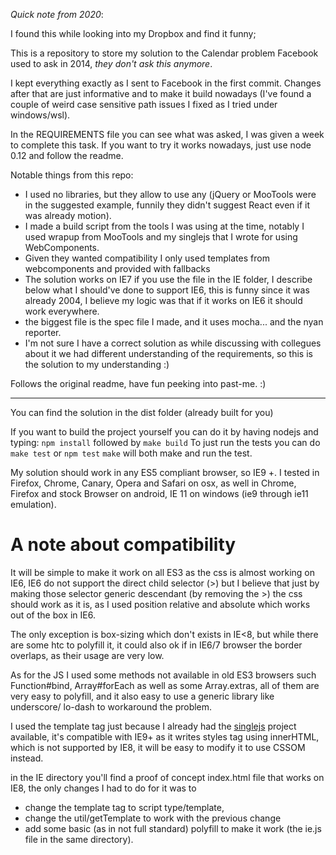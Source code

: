 _Quick note from 2020_:

I found this while looking into my Dropbox and find it funny;


This is a repository to store my solution to the Calendar problem Facebook used to ask in 2014, *they don't ask this anymore*.


I kept everything exactly as I sent to Facebook in the first commit.
Changes after that are just informative and to make it build nowadays (I've found a couple of weird case sensitive path issues I fixed as I tried under windows/wsl).


In the REQUIREMENTS file you can see what was asked, I was given a week to complete this task.
If you want to try it works nowadays, just use node 0.12 and follow the readme.


Notable things from this repo:
- I used no libraries, but they allow to use any (jQuery or MooTools were in the suggested example, funnily they didn't suggest React even if it was already motion).
- I made a build script from the tools I was using at the time, notably I used wrapup from MooTools and my singlejs that I wrote for using WebComponents.
- Given they wanted compatibility I only used templates from webcomponents and provided with fallbacks
- The solution works on IE7 if you use the file in the IE folder, I describe below what I should've done to support IE6, this is funny since it was already 2004, I believe my logic was that if it works on IE6 it should work everywhere.
- the biggest file is the spec file I made, and it uses mocha... and the nyan reporter.
- I'm not sure I have a correct solution as while discussing with collegues about it we had different understanding of the requirements, so this is the solution to my understanding :)


Follows the original readme, have fun peeking into past-me. :)


---


You can find the solution in the dist folder (already built for you)

If you want to build the project yourself you can do it by having nodejs and typing:
`npm install` followed by `make build`
To just run the tests you can do `make test` or `npm test`
`make` will both make and run the test.

My solution should work in any ES5 compliant browser, so IE9 +.
I tested in Firefox, Chrome, Canary, Opera and Safari on osx, as well in Chrome, Firefox and stock Browser on android, IE 11 on windows (ie9 through ie11 emulation).

A note about compatibility
==========================

It will be simple to make it work on all ES3 as the css is almost working on IE6, IE6 do not support the direct child selector (>) but I believe that just by making those selector generic descendant (by removing the >) the css should work as it is, as I used position relative and absolute which works out of the box in IE6.

The only exception is box-sizing which don't exists in IE<8, but while there are some htc to polyfill it, it could also ok if in IE6/7 browser the border overlaps, as their usage are very low.

As for the JS I used some methods not available in old ES3 browsers such Function#bind, Array#forEach as well as some Array.extras, all of them are very easy to polyfill, and it also easy to use a generic library like underscore/ lo-dash to workaround the problem.

I used the template tag just because I already had the [singlejs](https://github.com/kentaromiura/singlejs) project available, it's compatible with IE9+ as it writes styles tag using innerHTML, which is not supported by IE8, it will be easy to modify it to use CSSOM instead.

in the IE directory you'll find a proof of concept index.html file that works on IE8,
the only changes I had to do for it was to
- change the template tag to script type/template,
- change the util/getTemplate to work with the previous change
- add some basic (as in not full standard) polyfill to make it work (the ie.js file in the same directory).
